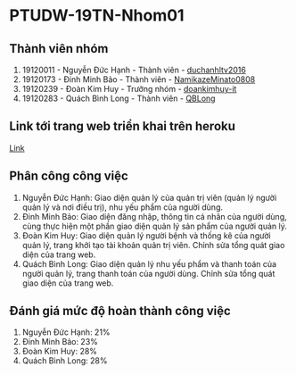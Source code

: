 # PTUDW-19TN-Nhom01
## Thành viên nhóm
1. 19120011 - Nguyễn Đức Hạnh - Thành viên - [duchanhltv2016](https://github.com/duchanhltv2016)
2. 19120173 - Đinh Minh Bảo - Thành viên - [NamikazeMinato0808](https://github.com/NamikazeMinato0808)
3. 19120239 - Đoàn Kim Huy - Trưởng nhóm - [doankimhuy-it](https://github.com/doankimhuy-it)
4. 19120283 - Quách Bình Long - Thành viên - [QBLong](https://github.com/QBLong)

## Link tới trang web triển khai trên heroku
[Link](https://ptudw-19tn-nhom01.herokuapp.com)

## Phân công công việc
1. Nguyễn Đức Hạnh: Giao diện quản lý của quản trị viên (quản lý người quản lý và nơi điều trị), nhu yếu phẩm của người dùng.
2. Đinh Minh Bảo: Giao diện đăng nhập, thông tin cá nhân của người dùng, cùng thực hiện một phần giao diện quản lý sản phẩm của người quản lý.
3. Đoàn Kim Huy: Giao diện quản lý người bệnh và thống kê của người quản lý, trang khởi tạo tài khoản quản trị viên. Chỉnh sửa tổng quát giao diện của trang web.
4. Quách Bình Long: Giao diện quản lý nhu yếu phẩm và thanh toán của người quản lý, trang thanh toán của người dùng. Chỉnh sửa tổng quát giao diện của trang web.

## Đánh giá mức độ hoàn thành công việc
1. Nguyễn Đức Hạnh: 21%
2. Đinh Minh Bảo: 23%
3. Đoàn Kim Huy: 28%
4. Quách Bình Long: 28%

